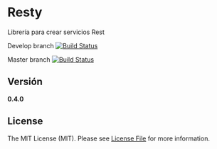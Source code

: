 Resty
=====

Librería para crear servicios Rest

Develop branch [![Build Status](https://travis-ci.org/restyphp/resty.svg?branch=develop)](https://travis-ci.org/restyphp/resty)

Master branch [![Build Status](https://travis-ci.org/restyphp/resty.svg?branch=master)](https://travis-ci.org/restyphp/resty)

Versión
-------

__0.4.0__

License
-------

The MIT License (MIT). Please see [License File](https://github.om/mostofreddy/resty/blob/master/LICENSE.md) for more information.
